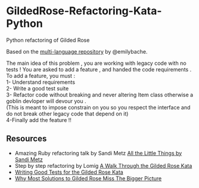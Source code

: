 # GildedRose-Refactoring-Kata-Python
Python refactoring of Gilded Rose

Based on the [multi-language repository](https://github.com/emilybache/GildedRose-Refactoring-Kata) by @emilybache.

The main idea of this problem , you are working with legacy code with no tests !
You are asked to add a feature , and handed the code requirements .  
To add a feature, you must :  
1- Understand requirements  
2- Write a good test suite   
3- Refactor code without breaking and never altering Item class otherwise a goblin devloper will devour you .  
(This is meant to impose constrain on you so you respect the interface and do not break other legacy code that depend on it)  
4-Finally add the feature !!  

## Resources
- Amazing Ruby refactoring talk by Sandi Metz [All the Little Things by Sandi Metz](https://www.youtube.com/watch?v=8bZh5LMaSmE&t=1228s)
- Step by step refactoring by Lomig [A Walk Through the Gilded Rose Kata](https://dev.to/lomig/a-walk-through-the-gilded-rose-kata-pt-1-do-not-break-anything-23b1)
- [Writing Good Tests for the Gilded Rose Kata](https://coding-is-like-cooking.info/2013/03/writing-good-tests-for-the-gilded-rose-kata/)
- [Why Most Solutions to Gilded Rose Miss The Bigger Picture](http://iamnotmyself.com/2012/12/08/why-most-solutions-to-gilded-rose-miss-the-bigger-picture/)
